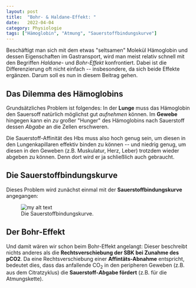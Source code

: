 ```yaml
---
layout: post
title:  "Bohr- & Haldane-Effekt: "
date:   2022-04-04
category: Physiologie
tags: ["Hämoglobin", "Atmung", "Sauerstoffbindungskurve"]
---
```

Beschäftigt man sich mit dem etwas "seltsamen" Molekül Hämoglobin und dessen Eigenschaften im Gastransport, wird man meist relativ schnell mit den Begriffen *Haldane-* und *Bohr-Effekt* konfrontiert. Dabei ist die Differenzierung oft nicht einfach -- insbesondere, da sich beide Effekte ergänzen. Darum soll es nun in diesem Beitrag gehen.

<!--more-->

## Das Dilemma des Hämoglobins

Grundsätzliches Problem ist folgendes: In der **Lunge** muss das Hämoglobin den Sauersoff natürlich möglichst gut *aufnehmen* können. Im **Gewebe** hingegen kann ein _zu_ großer "Hunger" des Hämoglobins nach Sauerstoff dessen _Abgabe_ an die Zellen erschweren.

Die Sauerstoff-Affinität des Hbs muss also hoch genug sein, um diesen in den Lungenkapillaren effektiv binden zu können -- und niedrig genug, um diesen in den Geweben (z.B. Muskulatur, Herz, Leber) trotzdem wieder abgeben zu können. Denn dort wird er ja schließlich auch gebraucht.

## Die Sauerstoffbindungskurve

Dieses Problem wird zunächst einmal mit der **Sauerstoffbindungskurve** angegangen:
 
<figure>
  <img src="{{"/assets/img/sbk.png" | relative_url}}" alt="my alt text"/>
  <figcaption>Die Sauerstoffbindungskurve.</figcaption>
</figure>

## Der Bohr-Effekt

Und damit wären wir schon beim Bohr-Effekt angelangt: Dieser beschreibt nichts anderes als die **Rechtsverschiebung der SBK bei Zunahme des pCO2**. Da eine Rechtsverschiebung einer **Affintäts-Abnahme** entspricht, bedeutet dies, dass das anfallende CO<sub>2</sub> in den peripheren Geweben (z.B. aus dem Citratzyklus) die **Sauerstoff-*Ab*gabe fördert** (z.B. für die Atmungskette).

[^1]: <a href="https://commons.wikimedia.org/wiki/File:O2-Bindungskurve.png">Florian Thillmann</a>, <a href="http://creativecommons.org/licenses/by-sa/3.0/">CC BY-SA 3.0</a>, via Wikimedia Commons


